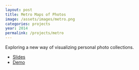 ```yaml
---
layout: post
title: Metro Maps of Photos
image: /assets/images/metro.png
categories: projects
year: 2014
permalink: /projects/metro
---
```

Exploring a new way of visualizing personal photo collections.
- [Slides](/assets/files/metro2014.pdf)
- [Demo](/metro/maps.html)